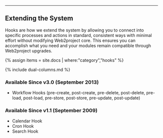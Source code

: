 
---

## Extending the System

Hooks are how we extend the system by allowing you to connect into specific processes and actions in standard, consistent ways with minimal effort without modifying Web2project core. This ensures you can accomplish what you need and your modules remain compatible through Web2project upgrades.

{% assign items = site.docs | where:"category","hooks" %}

{% include dual-columns.md %}

### Available Since v3.0 (September 2013)

* Workflow Hooks (pre-create, post-create, pre-delete, post-delete, pre-load, post-load, pre-store, post-store, pre-update, post-update)

### Available Since v1.1 (September 2009)

* Calendar Hook
* Cron Hook
* Search Hook